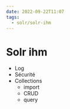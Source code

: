 ```yaml
---
date: 2022-09-22T11:07
tags:
  - solr/solr-ihm
---
```


# Solr ihm

- Log
- Sécurité
- Collections
  - import
  - CRUD
  - query
